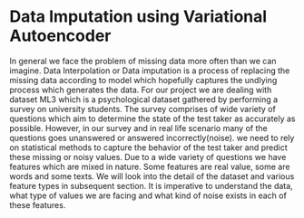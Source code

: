 # Data Imputation using Variational Autoencoder

In general we face the problem of missing data more often than we can imagine. Data Interpolation or Data imputation is a process of replacing the missing data according to model which hopefully captures the undlying process which generates the data. For our project we are dealing with dataset ML3 which is a psychological dataset gathered by performing a survey on university students. The survey comprises of wide variety of questions which aim to determine the state of the test taker as accurately as possible. However, in our survey and in real life scenario many of the questions goes unanswered or answered incorrectly(noise). we need to rely on statistical methods to capture the behavior of the test taker and predict these missing or noisy values. Due to a wide variety of questions we have features which are mixed in nature. Some features are real value, some are words and some texts. We will look into the detail of the dataset and various feature types in subsequent section. It is imperative to understand the data, what type of values we are facing and what kind of noise exists in each of these features.

